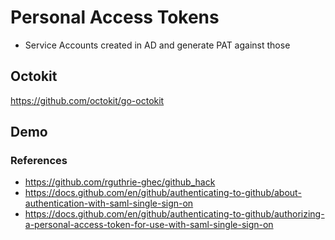 # Personal Access Tokens

* Service Accounts created in AD and generate PAT against those

## Octokit
https://github.com/octokit/go-octokit

## Demo


### References
* https://github.com/rguthrie-ghec/github_hack
* https://docs.github.com/en/github/authenticating-to-github/about-authentication-with-saml-single-sign-on
* https://docs.github.com/en/github/authenticating-to-github/authorizing-a-personal-access-token-for-use-with-saml-single-sign-on
